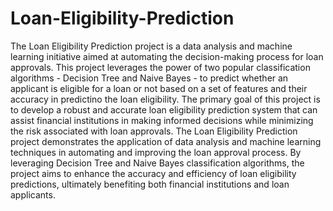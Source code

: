 # Loan-Eligibility-Prediction
The Loan Eligibility Prediction project is a data analysis and machine learning initiative aimed at automating the decision-making process for loan approvals. This project leverages the power of two popular classification algorithms - Decision Tree and Naive Bayes - to predict whether an applicant is eligible for a loan or not based on a set of features and their accuracy in predictino the loan eligibility.
The primary goal of this project is to develop a robust and accurate loan eligibility prediction system that can assist financial institutions in making informed decisions while minimizing the risk associated with loan approvals.
The Loan Eligibility Prediction project demonstrates the application of data analysis and machine learning techniques in automating and improving the loan approval process. By leveraging Decision Tree and Naive Bayes classification algorithms, the project aims to enhance the accuracy and efficiency of loan eligibility predictions, ultimately benefiting both financial institutions and loan applicants.
